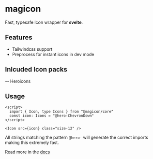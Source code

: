 # magicon

Fast, typesafe Icon wrapper for **svelte**.

## Features
- Tailwindcss support
- Preprocess for instant icons in dev mode

## Inlcuded Icon packs
-- Heroicons

## Usage
```svelte
<script>
  import { Icon, type Icons } from "@magicon/core"
  const icon: Icons = "@hero-ChevronDown"
</script>

<Icon src={icon} class="size-12" />
```

All strings matching the pattern `@hero-` will generate the correct imports making this extremely fast.

Read more in the [docs](https://propolies.github.io/magicon/docs/getting-started/introduction)